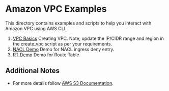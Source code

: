 # Amazon VPC Examples

This directory contains examples and scripts to help you interact with Amazon VPC using AWS CLI.

1. [VPC Basics](https://github.com/HrithikSawant/aws-examples/blob/main/vpc/basics/README.md) Creating VPC. Note, update the IP/CIDR range and region in the create_vpc script as per your requirements.
2. [NACL Demo](https://github.com/HrithikSawant/aws-examples/blob/main/vpc/nacl/README.md) Demo for NACL ingress deny entry.
3. [RT Demo](https://github.com/HrithikSawant/aws-examples/blob/main/vpc/rt/README.md) Demo for Route Table

## Additional Notes
- For more details follow [AWS S3 Documentation](https://docs.aws.amazon.com/vpc/index.html).
